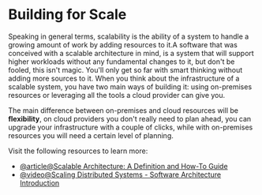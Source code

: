 # Building for Scale

Speaking in general terms, scalability is the ability of a system to handle a growing amount of work by adding resources to it.A software that was conceived with a scalable architecture in mind, is a system that will support higher workloads without any fundamental changes to it, but don't be fooled, this isn't magic. You'll only get so far with smart thinking without adding more sources to it. When you think about the infrastructure of a scalable system, you have two main ways of building it: using on-premises resources or leveraging all the tools a cloud provider can give you.

The main difference between on-premises and cloud resources will be **flexibility**, on cloud providers you don't really need to plan ahead, you can upgrade your infrastructure with a couple of clicks, while with on-premises resources you will need a certain level of planning.

Visit the following resources to learn more:

- [@article@Scalable Architecture: A Definition and How-To Guide](https://www.sentinelone.com/blog/scalable-architecture/)
- [@video@Scaling Distributed Systems - Software Architecture Introduction](https://www.youtube.com/watch?v=gxfERVP18-g)
